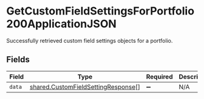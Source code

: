 # GetCustomFieldSettingsForPortfolio200ApplicationJSON

Successfully retrieved custom field settings objects for a portfolio.


## Fields

| Field                                                                                    | Type                                                                                     | Required                                                                                 | Description                                                                              |
| ---------------------------------------------------------------------------------------- | ---------------------------------------------------------------------------------------- | ---------------------------------------------------------------------------------------- | ---------------------------------------------------------------------------------------- |
| `data`                                                                                   | [shared.CustomFieldSettingResponse](../../models/shared/customfieldsettingresponse.md)[] | :heavy_minus_sign:                                                                       | N/A                                                                                      |